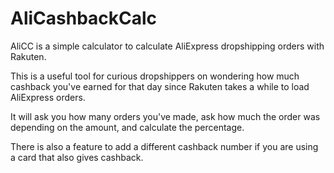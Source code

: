 # AliCashbackCalc

AliCC is a simple calculator to calculate AliExpress dropshipping orders with Rakuten.

This is a useful tool for curious dropshippers on wondering how much cashback you've earned for that day since Rakuten takes a while to load AliExpress orders.

It will ask you how many orders you've made, ask how much the order was depending on the amount, and calculate the percentage.

There is also a feature to add a different cashback number if you are using a card that also gives cashback.
